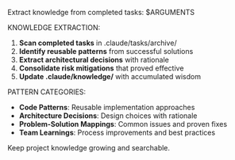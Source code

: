 Extract knowledge from completed tasks: $ARGUMENTS

KNOWLEDGE EXTRACTION:

1. **Scan completed tasks** in .claude/tasks/archive/
2. **Identify reusable patterns** from successful solutions
3. **Extract architectural decisions** with rationale
4. **Consolidate risk mitigations** that proved effective
5. **Update .claude/knowledge/** with accumulated wisdom

PATTERN CATEGORIES:

- **Code Patterns**: Reusable implementation approaches
- **Architecture Decisions**: Design choices with rationale
- **Problem-Solution Mappings**: Common issues and proven fixes
- **Team Learnings**: Process improvements and best practices

Keep project knowledge growing and searchable.
